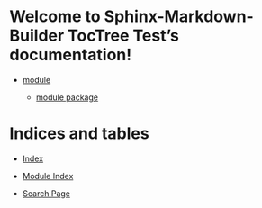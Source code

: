 <!-- Sphinx-Markdown-Builder TocTree Test documentation master file, created by
sphinx-quickstart on Thu Sep  3 12:25:35 2020.
You can adapt this file completely to your liking, but it should at least
contain the root `toctree` directive. -->
# Welcome to Sphinx-Markdown-Builder TocTree Test’s documentation!


* [module](code/modules.md)


    * [module package](code/module.md)


# Indices and tables


* [Index](genindex.md)


* [Module Index](py-modindex.md)


* [Search Page](search.md)
